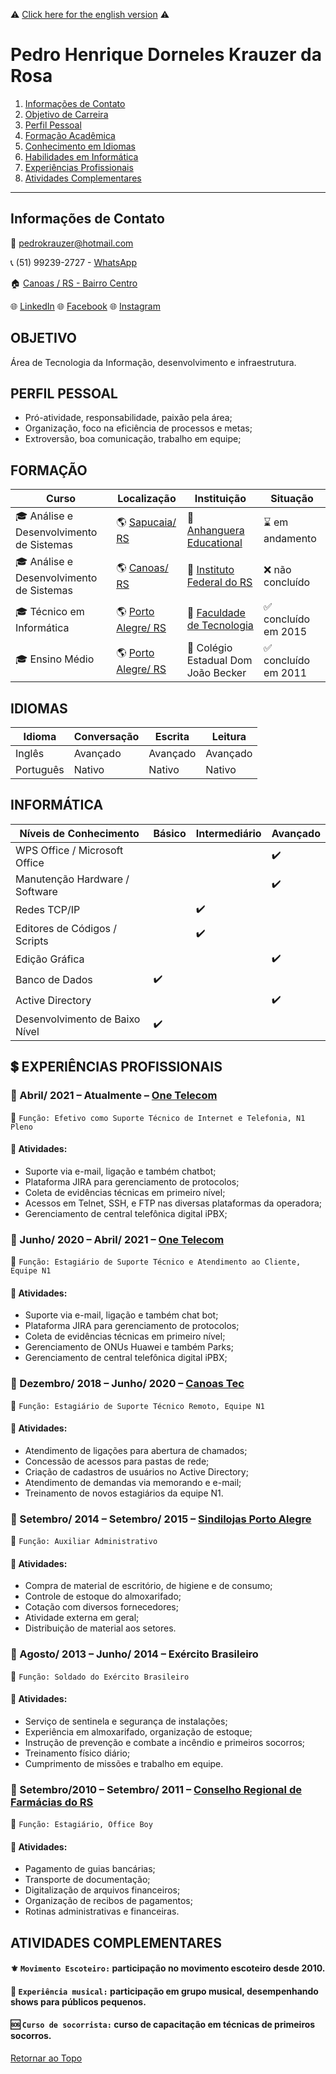 :warning: [Click here for the english version](https://github.com/KrauzerPH94/curriculo/wiki/Resume) :warning:

# Pedro Henrique Dorneles Krauzer da Rosa
1. [Informações de Contato](https://github.com/KrauzerPH94/curriculo/blob/main/README.md#informa%C3%A7%C3%B5es-de-contato)
1. [Objetivo de Carreira](https://github.com/KrauzerPH94/curriculo?fbclid=IwAR2nf9ek4ATU02XdFDgBm9FUmdDXIGAjJOLLoE1x08D6SQkiw5Eq5FVNemQ#objetivo)
1. [Perfil Pessoal](https://github.com/KrauzerPH94/curriculo?fbclid=IwAR2nf9ek4ATU02XdFDgBm9FUmdDXIGAjJOLLoE1x08D6SQkiw5Eq5FVNemQ#perfil-pessoal)
1. [Formação Acadêmica](https://github.com/KrauzerPH94/curriculo?fbclid=IwAR2nf9ek4ATU02XdFDgBm9FUmdDXIGAjJOLLoE1x08D6SQkiw5Eq5FVNemQ#forma%C3%A7%C3%A3o)
1. [Conhecimento em Idiomas](https://github.com/KrauzerPH94/curriculo?fbclid=IwAR2nf9ek4ATU02XdFDgBm9FUmdDXIGAjJOLLoE1x08D6SQkiw5Eq5FVNemQ#idiomas)
1. [Habilidades em Informática](https://github.com/KrauzerPH94/curriculo?fbclid=IwAR2nf9ek4ATU02XdFDgBm9FUmdDXIGAjJOLLoE1x08D6SQkiw5Eq5FVNemQ#inform%C3%A1tica)
1. [Experiências Profissionais](https://github.com/KrauzerPH94/curriculo?fbclid=IwAR2nf9ek4ATU02XdFDgBm9FUmdDXIGAjJOLLoE1x08D6SQkiw5Eq5FVNemQ#heavy_dollar_sign-experi%C3%AAncias-profissionais)
1. [Atividades Complementares](https://github.com/KrauzerPH94/curriculo?fbclid=IwAR2nf9ek4ATU02XdFDgBm9FUmdDXIGAjJOLLoE1x08D6SQkiw5Eq5FVNemQ#atividades-complementares)
---

## Informações de Contato
:e-mail: pedrokrauzer@hotmail.com

:telephone_receiver: (51) 99239-2727 - [WhatsApp](https://api.whatsapp.com/send?phone=5551992392727)

:house: [Canoas / RS - Bairro Centro](https://bit.ly/2VmU7mI)

:globe_with_meridians: [LinkedIn](https://www.linkedin.com/in/pedro-krauzer-51103a101/) :globe_with_meridians: [Facebook](https://www.facebook.com/pedro.krauzer) :globe_with_meridians: [Instagram](https://www.instagram.com/kraauzer/?hl=pt-br)

## OBJETIVO
Área de Tecnologia da Informação, desenvolvimento e infraestrutura.

## PERFIL PESSOAL
- Pró-atividade, responsabilidade, paixão pela área;
- Organização, foco na eficiência de processos e metas;
- Extroversão, boa comunicação, trabalho em equipe;

## FORMAÇÃO

| Curso | Localização | Instituição | Situação |
| ----- | ----------- | ----------- | -------- |
| :mortar_board: Análise e Desenvolvimento de Sistemas | :earth_americas: [Sapucaia/ RS](https://bit.ly/3rHedUV) | :school: [Anhanguera Educational](https://www.anhanguera.com/) | :hourglass: em andamento |
| :mortar_board: Análise e Desenvolvimento de Sistemas | :earth_americas: [Canoas/ RS](https://bit.ly/2VmU7mI) | :school: [Instituto Federal do RS](https://ifrs.edu.br/) | :x: não concluído |
| :mortar_board: Técnico em Informática | :earth_americas: [Porto Alegre/ RS](https://bit.ly/3rIyh9J) | :school: [Faculdade de Tecnologia](https://www.ftec.com.br/porto-alegre/) | :white_check_mark: concluído em 2015 |
| :mortar_board: Ensino Médio | :earth_americas: [Porto Alegre/ RS](https://bit.ly/3rIyh9J) | :school: Colégio Estadual Dom João Becker | :white_check_mark: concluído em 2011 |

## IDIOMAS
| Idioma | Conversação | Escrita | Leitura | 
| ------ | ----------- | ------- | ------- |
| Inglês | Avançado | Avançado | Avançado |
| Português | Nativo | Nativo | Nativo |

## INFORMÁTICA
| Níveis de Conhecimento | Básico | Intermediário | Avançado |
| ---------------------- | ------ | ------------- | -------- |
| WPS Office / Microsoft Office  |        |               | :heavy_check_mark: |
| Manutenção Hardware / Software |        |               | :heavy_check_mark: |
| Redes TCP/IP                   |        | :heavy_check_mark: |               |
| Editores de Códigos / Scripts  |        | :heavy_check_mark: |               |
| Edição Gráfica                 |        |               | :heavy_check_mark: |
| Banco de Dados                 | :heavy_check_mark: |   |                    |
| Active Directory               |        |               | :heavy_check_mark: |
| Desenvolvimento de Baixo Nível | :heavy_check_mark: |                        |

## :heavy_dollar_sign: EXPERIÊNCIAS PROFISSIONAIS
### :office: Abril/ 2021 – Atualmente – [One Telecom](https://www.onetelecom.net.br/)
:briefcase: ``Função: Efetivo como Suporte Técnico de Internet e Telefonia, N1 Pleno``
#### :pushpin: Atividades:
- Suporte via e-mail, ligação e também chatbot;
- Plataforma JIRA para gerenciamento de protocolos;
- Coleta de evidências técnicas em primeiro nível;
- Acessos em Telnet, SSH, e FTP nas diversas plataformas da operadora;
- Gerenciamento de central telefônica digital iPBX;

### :office: Junho/ 2020 – Abril/ 2021 – [One Telecom](https://www.onetelecom.net.br/)
:briefcase: ``Função: Estagiário de Suporte Técnico e Atendimento ao Cliente, Equipe N1``
#### :pushpin: Atividades:
- Suporte via e-mail, ligação e também chat bot;
- Plataforma JIRA para gerenciamento de protocolos;
- Coleta de evidências técnicas em primeiro nível;
- Gerenciamento de ONUs Huawei e também Parks;
- Gerenciamento de central telefônica digital iPBX;

### :office: Dezembro/ 2018 – Junho/ 2020 – [Canoas Tec](http://canoastec.rs.gov.br/site/)
:briefcase: ``Função: Estagiário de Suporte Técnico Remoto, Equipe N1``
#### :pushpin: Atividades:
- Atendimento de ligações para abertura de chamados;
- Concessão de acessos para pastas de rede;
- Criação de cadastros de usuários no Active Directory;
- Atendimento de demandas via memorando e e-mail;
- Treinamento de novos estagiários da equipe N1.

### :office: Setembro/ 2014 – Setembro/ 2015 – [Sindilojas Porto Alegre](https://sindilojaspoa.com.br/)
:briefcase: ``Função: Auxiliar Administrativo``
#### :pushpin: Atividades:
- Compra de material de escritório, de higiene e de consumo;
- Controle de estoque do almoxarifado;
- Cotação com diversos fornecedores;
- Atividade externa em geral;
- Distribuição de material aos setores.

### :office: Agosto/ 2013 – Junho/ 2014 – Exército Brasileiro
:briefcase: ``Função: Soldado do Exército Brasileiro``
#### :pushpin: Atividades:
- Serviço de sentinela e segurança de instalações;
- Experiência em almoxarifado, organização de estoque;
- Instrução de prevenção e combate a incêndio e primeiros socorros;
- Treinamento físico diário;
- Cumprimento de missões e trabalho em equipe.

### :office: Setembro/2010 – Setembro/ 2011 – [Conselho Regional de Farmácias do RS](https://www.crfrs.org.br/)
:briefcase: ``Função: Estagiário, Office Boy``
#### :pushpin: Atividades:
- Pagamento de guias bancárias;
- Transporte de documentação;
- Digitalização de arquivos financeiros;
- Organização de recibos de pagamentos;
- Rotinas administrativas e financeiras.

## ATIVIDADES COMPLEMENTARES
#### :fleur_de_lis: ``Movimento Escoteiro:`` participação no movimento escoteiro desde 2010.
#### :musical_note: ``Experiência musical:`` participação em grupo musical, desempenhando shows para públicos pequenos.
#### :sos: ``Curso de socorrista:`` curso de capacitação em técnicas de primeiros socorros.

[Retornar ao Topo](https://github.com/KrauzerPH94/curriculo#pedro-henrique-dorneles-krauzer-da-rosa)
